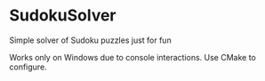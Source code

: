 # SudokuSolver
Simple solver of Sudoku puzzles just for fun

Works only on Windows due to console interactions. Use CMake to configure.
